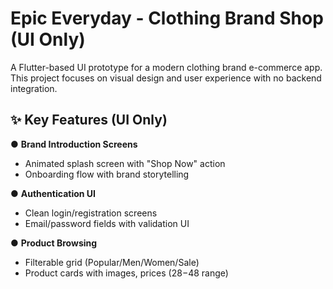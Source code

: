 # Epic Everyday - Clothing Brand Shop (UI Only)

A Flutter-based UI prototype for a modern clothing brand e-commerce app. This project focuses on visual design and user experience with no backend integration.

## ✨ Key Features (UI Only)  

● **Brand Introduction Screens**  
  - Animated splash screen with "Shop Now" action  
  - Onboarding flow with brand storytelling  

● **Authentication UI**  
  - Clean login/registration screens  
  - Email/password fields with validation UI  

● **Product Browsing**  
  - Filterable grid (Popular/Men/Women/Sale)  
  - Product cards with images, prices ($28-$48 range)  
